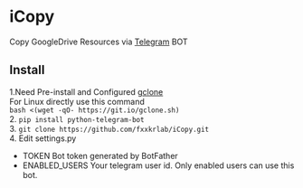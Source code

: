 # iCopy
Copy GoogleDrive Resources via [Telegram](http://telegram.org) BOT

## Install  
1.Need Pre-install and Configured [gclone](https://github.com/donwa/gclone)  
   For Linux directly use this command  
   `bash <(wget -qO- https://git.io/gclone.sh)`  
2. `pip install python-telegram-bot`  
3. `git clone https://github.com/fxxkrlab/iCopy.git`  
4. Edit settings.py  
* TOKEN Bot token generated by BotFather  
* ENABLED_USERS Your telegram user id. Only enabled users can use this bot.  
